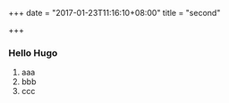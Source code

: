 +++
date = "2017-01-23T11:16:10+08:00"
title = "second"

+++

### Hello Hugo

 1. aaa
 1. bbb
 1. ccc

